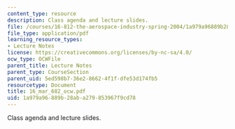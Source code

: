 ```yaml
---
content_type: resource
description: Class agenda and lecture slides.
file: /courses/16-812-the-aerospace-industry-spring-2004/1a979a96889b28aba279853967f9cd78_16_mar_682_ocw.pdf
file_type: application/pdf
learning_resource_types:
- Lecture Notes
license: https://creativecommons.org/licenses/by-nc-sa/4.0/
ocw_type: OCWFile
parent_title: Lecture Notes
parent_type: CourseSection
parent_uid: 5ed598b7-36e2-8662-4f1f-dfe53d174fb5
resourcetype: Document
title: 16_mar_682_ocw.pdf
uid: 1a979a96-889b-28ab-a279-853967f9cd78
---
```

Class agenda and lecture slides.